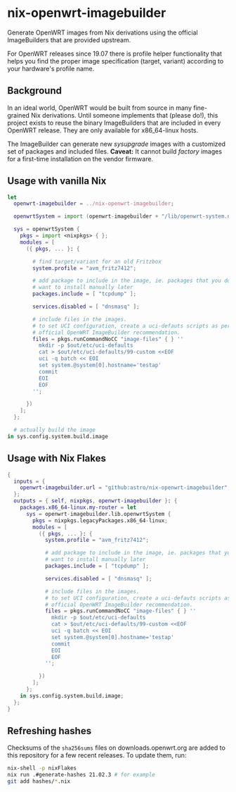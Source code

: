 # nix-openwrt-imagebuilder

Generate OpenWRT images from Nix derivations using the official
ImageBuilders that are provided upstream.

For OpenWRT releases since 19.07 there is profile helper functionality
that helps you find the proper image specification (target, variant)
according to your hardware's profile name.

## Background

In an ideal world, OpenWRT would be built from source in many
fine-grained Nix derivations. Until someone implements that (please
do!), this project exists to reuse the binary ImageBuilders that are
included in every OpenWRT release. They are only available for
x86_64-linux hosts.

The ImageBuilder can generate new *sysupgrade* images with a
customized set of packages and included files. **Caveat:** It cannot
build *factory* images for a first-time installation on the vendor
firmware.

## Usage with vanilla Nix

```nix
let
  openwrt-imagebuilder = ../nix-openwrt-imagebuilder;

  openwrtSystem = import (openwrt-imagebuilder + "/lib/openwrt-system.nix");

  sys = openwrtSystem {
    pkgs = import <nixpkgs> { };
    modules = [
      ({ pkgs, ... }: {

        # find target/variant for an old Fritzbox
        system.profile = "avm_fritz7412";

        # add package to include in the image, ie. packages that you don't
        # want to install manually later
        packages.include = [ "tcpdump" ];

        services.disabled = [ "dnsmasq" ];

        # include files in the images.
        # to set UCI configuration, create a uci-defauts scripts as per
        # official OpenWRT ImageBuilder recommendation.
        files = pkgs.runCommandNoCC "image-files" { } ''
          mkdir -p $out/etc/uci-defaults
          cat > $out/etc/uci-defaults/99-custom <<EOF
          uci -q batch << EOI
          set system.@system[0].hostname='testap'
          commit
          EOI
          EOF
        '';

      })
    ];
  };

  # actually build the image
in sys.config.system.build.image
```

## Usage with Nix Flakes

```nix
{
  inputs = {
    openwrt-imagebuilder.url = "github:astro/nix-openwrt-imagebuilder";
  };
  outputs = { self, nixpkgs, openwrt-imagebuilder }: {
    packages.x86_64-linux.my-router = let
      sys = openwrt-imagebuilder.lib.openwrtSystem {
        pkgs = nixpkgs.legacyPackages.x86_64-linux;
        modules = [
          ({ pkgs, ... }: {
            system.profile = "avm_fritz7412";

            # add package to include in the image, ie. packages that you don't
            # want to install manually later
            packages.include = [ "tcpdump" ];

            services.disabled = [ "dnsmasq" ];

            # include files in the images.
            # to set UCI configuration, create a uci-defauts scripts as per
            # official OpenWRT ImageBuilder recommendation.
            files = pkgs.runCommandNoCC "image-files" { } ''
              mkdir -p $out/etc/uci-defaults
              cat > $out/etc/uci-defaults/99-custom <<EOF
              uci -q batch << EOI
              set system.@system[0].hostname='testap'
              commit
              EOI
              EOF
            '';

          })
        ];
      };
    in sys.config.system.build.image;
  };
}
```

## Refreshing hashes

Checksums of the `sha256sums` files on downloads.openwrt.org are added
to this repository for a few recent releases. To update them, run:

```bash
nix-shell -p nixFlakes
nix run .#generate-hashes 21.02.3 # for example
git add hashes/*.nix
```
